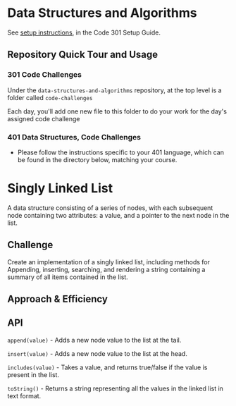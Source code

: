 # Data Structures and Algorithms

See [setup instructions](https://codefellows.github.io/setup-guide/code-301/3-code-challenges), in the Code 301 Setup Guide.

## Repository Quick Tour and Usage

### 301 Code Challenges

Under the `data-structures-and-algorithms` repository, at the top level is a folder called `code-challenges`

Each day, you'll add one new file to this folder to do your work for the day's assigned code challenge

### 401 Data Structures, Code Challenges

- Please follow the instructions specific to your 401 language, which can be found in the directory below, matching your course.

# Singly Linked List
<!-- Short summary or background information -->
A data structure consisting of a series of nodes, with each subsequent node containing two attributes: a value, and a pointer to the next node in the list.

## Challenge
<!-- Description of the challenge -->
Create an implementation of a singly linked list, including methods for Appending, inserting, searching, and rendering a string containing a summary of all items contained in the list. 

## Approach & Efficiency
<!-- What approach did you take? Why? What is the Big O space/time for this approach? -->

## API
<!-- Description of each method publicly available to your Linked List -->
`append(value)` - Adds a new node value to the list at the tail.

`insert(value)` - Adds a new node value to the list at the head.

`includes(value)` - Takes a value, and returns true/false if the value is present in the list.

`toString()` - Returns a string representing all the values in the linked list in text format.